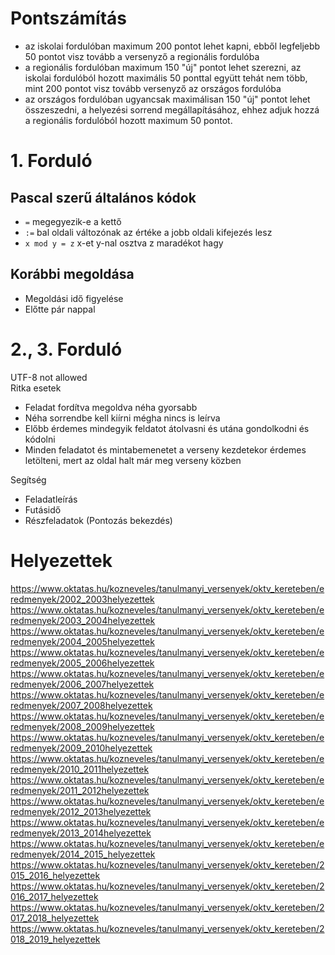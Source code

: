 # Pontszámítás
- az iskolai fordulóban maximum 200 pontot lehet kapni, ebből legfeljebb 50 pontot visz tovább a versenyző a regionális fordulóba
- a regionális fordulóban maximum 150 "új" pontot lehet szerezni, az iskolai fordulóból hozott maximális 50 ponttal együtt tehát nem több, mint 200 pontot visz tovább versenyző az országos fordulóba
- az országos fordulóban ugyancsak maximálisan 150 "új" pontot lehet összeszedni, a helyezési sorrend megállapításához, ehhez adjuk hozzá a regionális fordulóból hozott maximum 50 pontot.
# 1. Forduló
## Pascal szerű általános kódok
- `=` megegyezik-e a kettő
- `:=` bal oldali változónak az értéke a jobb oldali kifejezés lesz
- `x mod y = z` x-et y-nal osztva z maradékot hagy
## Korábbi megoldása
- Megoldási idő figyelése
- Előtte pár nappal
# 2., 3. Forduló
UTF-8 not allowed  
Ritka esetek
- Feladat fordítva megoldva néha gyorsabb
- Néha sorrendbe kell kiírni mégha nincs is leírva
- Előbb érdemes mindegyik feldatot átolvasni és utána gondolkodni és kódolni
- Minden feladatot és mintabemenetet a verseny kezdetekor érdemes letölteni, mert az oldal halt már meg verseny közben

Segítség
- Feladatleírás
- Futásidő
- Részfeladatok (Pontozás bekezdés)
# Helyezettek
https://www.oktatas.hu/kozneveles/tanulmanyi_versenyek/oktv_kereteben/eredmenyek/2002_2003helyezettek  
https://www.oktatas.hu/kozneveles/tanulmanyi_versenyek/oktv_kereteben/eredmenyek/2003_2004helyezettek  
https://www.oktatas.hu/kozneveles/tanulmanyi_versenyek/oktv_kereteben/eredmenyek/2004_2005helyezettek  
https://www.oktatas.hu/kozneveles/tanulmanyi_versenyek/oktv_kereteben/eredmenyek/2005_2006helyezettek  
https://www.oktatas.hu/kozneveles/tanulmanyi_versenyek/oktv_kereteben/eredmenyek/2006_2007helyezettek  
https://www.oktatas.hu/kozneveles/tanulmanyi_versenyek/oktv_kereteben/eredmenyek/2007_2008helyezettek  
https://www.oktatas.hu/kozneveles/tanulmanyi_versenyek/oktv_kereteben/eredmenyek/2008_2009helyezettek  
https://www.oktatas.hu/kozneveles/tanulmanyi_versenyek/oktv_kereteben/eredmenyek/2009_2010helyezettek  
https://www.oktatas.hu/kozneveles/tanulmanyi_versenyek/oktv_kereteben/eredmenyek/2010_2011helyezettek  
https://www.oktatas.hu/kozneveles/tanulmanyi_versenyek/oktv_kereteben/eredmenyek/2011_2012helyezettek  
https://www.oktatas.hu/kozneveles/tanulmanyi_versenyek/oktv_kereteben/eredmenyek/2012_2013helyezettek  
https://www.oktatas.hu/kozneveles/tanulmanyi_versenyek/oktv_kereteben/eredmenyek/2013_2014helyezettek  
https://www.oktatas.hu/kozneveles/tanulmanyi_versenyek/oktv_kereteben/eredmenyek/2014_2015_helyezettek  
https://www.oktatas.hu/kozneveles/tanulmanyi_versenyek/oktv_kereteben/2015_2016_helyezettek  
https://www.oktatas.hu/kozneveles/tanulmanyi_versenyek/oktv_kereteben/2016_2017_helyezettek  
https://www.oktatas.hu/kozneveles/tanulmanyi_versenyek/oktv_kereteben/2017_2018_helyezettek  
https://www.oktatas.hu/kozneveles/tanulmanyi_versenyek/oktv_kereteben/2018_2019_helyezettek  
